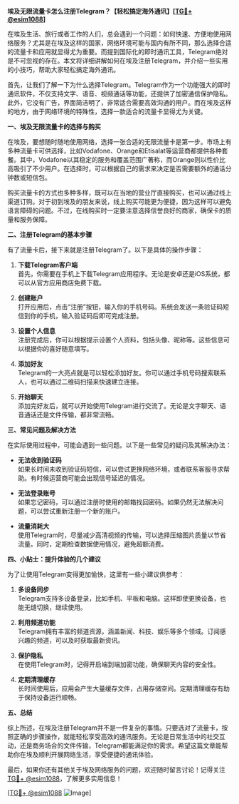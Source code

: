 **埃及无限流量卡怎么注册Telegram？【轻松搞定海外通讯】[[TG💪+ @esim1088](https://t.me/s/esim1088)]**

在埃及生活、旅行或者工作的人们，总会遇到一个问题：如何快速、方便地使用网络服务？尤其是在埃及这样的国家，网络环境可能与国内有所不同，那么选择合适的流量卡和应用就显得尤为重要。而提到国际化的即时通讯工具，Telegram绝对是不可忽视的存在。本文将详细讲解如何在埃及注册Telegram，并介绍一些实用的小技巧，帮助大家轻松搞定海外通讯。

首先，让我们了解一下为什么选择Telegram。Telegram作为一个功能强大的即时通讯软件，不仅支持文字、语音、视频通话等功能，还提供了加密通信保护隐私。此外，它没有广告，界面简洁明了，非常适合需要高效沟通的用户。而在埃及这样的地方，由于网络环境的特殊性，选择一款适合的流量卡显得尤为关键。

**一、埃及无限流量卡的选择与购买**

在埃及，要想随时随地使用网络，选择一张合适的无限流量卡是第一步。市场上有多种流量卡可供选择，比如Vodafone、Orange和Etisalat等运营商都提供各种套餐。其中，Vodafone以其稳定的服务和覆盖范围广著称，而Orange则以性价比高吸引了不少用户。在选择时，可以根据自己的需求来决定是否需要额外的通话分钟数或短信包。

购买流量卡的方式也多种多样，既可以在当地的营业厅直接购买，也可以通过线上渠道订购。对于初到埃及的朋友来说，线上购买可能更为便捷，因为这样可以避免语言障碍的问题。不过，在线购买时一定要注意选择信誉良好的商家，确保卡的质量和服务保障。

**二、注册Telegram的基本步骤**

有了流量卡后，接下来就是注册Telegram了。以下是具体的操作步骤：

1. **下载Telegram客户端**  
   首先，你需要在手机上下载Telegram应用程序。无论是安卓还是iOS系统，都可以从官方应用商店免费下载。

2. **创建账户**  
   打开应用后，点击“注册”按钮，输入你的手机号码。系统会发送一条验证码短信到你的手机，输入验证码后即可完成注册。

3. **设置个人信息**  
   注册完成后，你可以根据提示设置个人资料，包括头像、昵称等。这些信息可以根据你的喜好随意填写。

4. **添加好友**  
   Telegram的一大亮点就是可以轻松添加好友。你可以通过手机号码搜索联系人，也可以通过二维码扫描来快速建立连接。

5. **开始聊天**  
   添加完好友后，就可以开始使用Telegram进行交流了。无论是文字聊天、语音通话还是文件传输，都非常流畅。

**三、常见问题及解决方法**

在实际使用过程中，可能会遇到一些问题。以下是一些常见的疑问及其解决办法：

- **无法收到验证码**  
  如果长时间未收到验证码短信，可以尝试更换网络环境，或者联系客服寻求帮助。有时候运营商可能会出现信号延迟的情况。

- **无法登录账号**  
  如果忘记密码，可以通过注册时使用的邮箱找回密码。如果仍然无法解决问题，可以尝试重新注册一个新的账户。

- **流量消耗大**  
  使用Telegram时，尽量减少高清视频的传输，可以选择压缩图片质量以节省流量。同时，定期检查数据使用情况，避免超额消费。

**四、小贴士：提升体验的几个建议**

为了让使用Telegram变得更加愉快，这里有一些小建议供参考：

1. **多设备同步**  
   Telegram支持多设备登录，比如手机、平板和电脑。这样即使更换设备，也能无缝切换，继续使用。

2. **利用频道功能**  
   Telegram拥有丰富的频道资源，涵盖新闻、科技、娱乐等多个领域。订阅感兴趣的频道，可以及时获取最新资讯。

3. **保护隐私**  
   在使用Telegram时，记得开启端到端加密功能，确保聊天内容的安全性。

4. **定期清理缓存**  
   长时间使用后，应用会产生大量缓存文件，占用存储空间。定期清理缓存有助于保持设备运行顺畅。

**五、总结**

综上所述，在埃及注册Telegram并不是一件复杂的事情。只要选对了流量卡，按照正确的步骤操作，就能轻松享受高效的通讯服务。无论是日常生活中的社交互动，还是商务场合的文件传输，Telegram都能满足你的需求。希望这篇文章能帮助你在埃及顺利开展网络生活，享受便捷的通讯体验。

最后，如果你还有其他关于埃及网络服务的问题，欢迎随时留言讨论！记得关注[TG💪+ @esim1088](https://t.me/s/esim1088)，了解更多实用信息！

[[TG💪+ @esim1088](https://t.me/s/esim1088) ![Image](https://i.postimg.cc/4NQfJmqS/Snipaste-2025-05-13-00-14-12.png)]